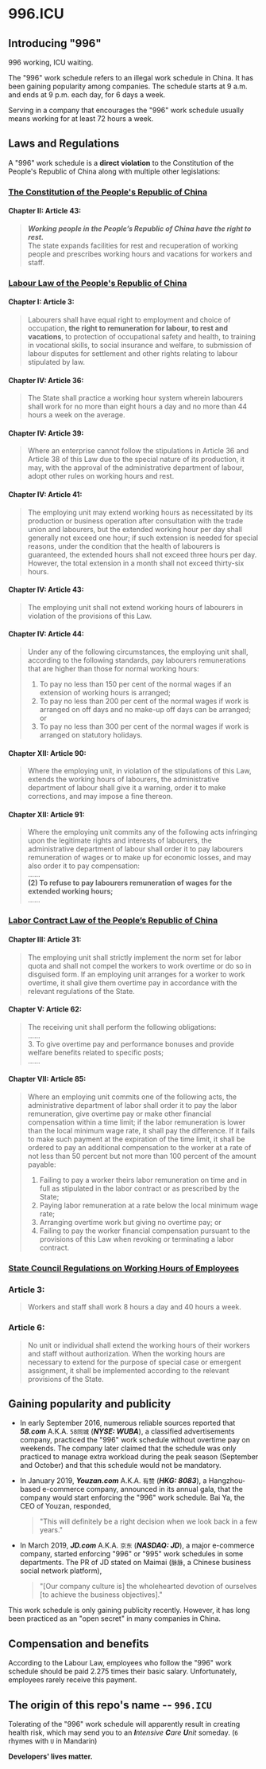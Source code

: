 996.ICU
===

## Introducing "996"
996 working, ICU waiting.

The "996" work schedule refers to an illegal work schedule in China. It has been gaining popularity among companies. The schedule starts at 9 a.m. and ends at 9 p.m. each day, for 6 days a week.

Serving in a company that encourages the "996" work schedule usually means working for at least 72 hours a week.

## Laws and Regulations

A "996" work schedule is a **direct violation** to the Constitution of the People's Republic of China along with multiple other legislations:

### [The Constitution of the People's Republic of China](http://www.npc.gov.cn/englishnpc/Constitution/node_2825.htm)

#### Chapter II: Article 43:
> _**Working people in the People’s Republic of China have the right to rest.**_  
> The state expands facilities for rest and recuperation of working people and prescribes working hours and vacations for workers and staff.

### [Labour Law of the People's Republic of China](http://english.gov.cn/archive/laws_regulations/2014/08/23/content_281474983042473.htm)

#### Chapter I: Article 3:
> Labourers shall have equal right to employment and choice of occupation, **the right to remuneration for labour**, **to rest and vacations**, to protection of occupational safety and health, to training in vocational skills, to social insurance and welfare, to submission of labour disputes for settlement and other rights relating to labour stipulated by law.

#### Chapter IV: Article 36:
> The State shall practice a working hour system wherein labourers shall work for no more than eight hours a day and no more than 44 hours a week on the average.  

#### Chapter IV: Article 39:
> Where an enterprise cannot follow the stipulations in Article 36 and Article 38 of this Law due to the special nature of its production, it may, with the approval of the administrative department of labour, adopt other rules on working hours and rest.  

#### Chapter IV: Article 41:
> The employing unit may extend working hours as necessitated by its production or business operation after consultation with the trade union and labourers, but the extended working hour per day shall generally not exceed one hour; if such extension is needed for special reasons, under the condition that the health of labourers is guaranteed, the extended hours shall not exceed three hours per day. However, the total extension in a month shall not exceed thirty-six hours.  

#### Chapter IV: Article 43:
> The employing unit shall not extend working hours of labourers in violation of the provisions of this Law.

#### Chapter IV: Article 44:
> Under any of the following circumstances, the employing unit shall, according to the following standards, pay labourers remunerations that are higher than those for normal working hours:  
> 1. To pay no less than 150 per cent of the normal wages if an extension of working hours is arranged;  
> 2. To pay no less than 200 per cent of the normal wages if work is arranged on off days and no make-up off days can be arranged; or  
> 3. To pay no less than 300 per cent of the normal wages if work is arranged on statutory holidays.

#### Chapter XII: Article 90:
> Where the employing unit, in violation of the stipulations of this Law, extends the working hours of labourers, the administrative department of labour shall give it a warning, order it to make corrections, and may impose a fine thereon.  

#### Chapter XII: Article 91:
> Where the employing unit commits any of the following acts infringing upon the legitimate rights and interests of labourers, the administrative department of labour shall order it to pay labourers remuneration of wages or to make up for economic losses, and may also order it to pay compensation:  
> ......  
> __(2) To refuse to pay labourers remuneration of wages for the extended working hours;__  
> ......

### [Labor Contract Law of the People’s Republic of China](http://english.gov.cn/archive/laws_regulations/2014/08/23/content_281474983042501.htm)

#### Chapter III: Article 31:
> The employing unit shall strictly implement the norm set for labor quota and shall not compel the workers to work overtime or do so in disguised form. If an employing unit arranges for a worker to work overtime, it shall give them overtime pay in accordance with the relevant regulations of the State.

#### Chapter V: Article 62:
> The receiving unit shall perform the following obligations:  
> ......  
> 3. To give overtime pay and performance bonuses and provide welfare benefits related to specific posts;  
> ......  

#### Chapter VII: Article 85:
> Where an employing unit commits one of the following acts, the administrative department of labor shall order it to pay the labor remuneration, give overtime pay or make other financial compensation within a time limit; if the labor remuneration is lower than the local minimum wage rate, it shall pay the difference. If it fails to make such payment at the expiration of the time limit, it shall be ordered to pay an additional compensation to the worker at a rate of not less than 50 percent but not more than 100 percent of the amount payable:  
> 1. Failing to pay a worker theirs labor remuneration on time and in full as stipulated in the labor contract or as prescribed by the State;  
> 2. Paying labor remuneration at a rate below the local minimum wage rate;  
> 3. Arranging overtime work but giving no overtime pay; or  
> 4. Failing to pay the worker financial compensation pursuant to the provisions of this Law when revoking or terminating a labor contract.

### [State Council Regulations on Working Hours of Employees](https://www.ilo.org/dyn/travail/docs/369/The%20Regulations%20of%20the%20State%20Council%20on%20the%20Hours%20of%20Work%20of%20Employees.pdf)

### Article 3:
> Workers and staff shall work 8 hours a day and 40 hours a week.

### Article 6:
> No unit or individual shall extend the working hours of their workers and staff without authorization. When the working hours are necessary to extend for the purpose of special case or emergent assignment, it shall be implemented according to the relevant provisions of the State.

## Gaining popularity and publicity

- In early September 2016, numerous reliable sources reported that  __*58.com*__  A.K.A. `58同城` (__*NYSE: WUBA*__), a classified advertisements company, practiced the "996" work schedule without overtime pay on weekends. The company later claimed that the schedule was only practiced to manage extra workload during the peak season (September and October) and that this schedule would not be mandatory.

- In January 2019, __*Youzan.com*__ A.K.A. `有赞` (__*HKG: 8083*__), a Hangzhou-based e-commerce company, announced in its annual gala, that the company would start enforcing the "996" work schedule. Bai Ya, the CEO of Youzan, responded,

  > "This will definitely be a right decision when we look back in a few years."

- In March 2019, __*JD.com*__  A.K.A. `京东` (__*NASDAQ: JD*__), a major e-commerce company, started enforcing "996" or "995" work schedules in some departments. The PR of JD stated on Maimai (`脉脉`, a Chinese business social network platform),

  > "[Our company culture is] the wholehearted devotion of ourselves [to achieve the business objectives]."

This work schedule is only gaining publicity recently. However, it has long been practiced as an "open secret" in many companies in China.

## Compensation and benefits

According to the Labour Law, employees who follow the "996" work schedule should be paid 2.275 times their basic salary. Unfortunately, employees rarely receive this payment.

## The origin of this repo's name -- `996.ICU`

Tolerating of the "996" work schedule will apparently result in creating health risk, which may send you to an _**I**ntensive **C**are **U**nit_ someday. (`6` rhymes with `U` in Mandarin)

__Developers' lives matter.__
